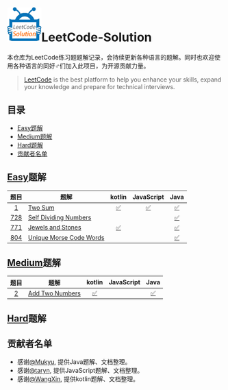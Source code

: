 # <img src="./src/res/img/logo.gif" alt="LeetCode-Solution" width="80" height="80" align="bottom"/>LeetCode-Solution
本仓库为LeetCode练习题题解记录，会持续更新各种语言的题解。同时也欢迎使用各种语言的同好♂们加入此项目，为开源贡献力量。

> [LeetCode](https://leetcode.com/) is the best platform to help you enhance your skills, expand your knowledge and prepare for technical interviews.

## 目录
- [Easy题解](#Easy题解)
- [Medium题解](#Medium题解)
- [Hard题解](#Hard题解)
- [贡献者名单](#贡献者名单)

## [Easy](https://leetcode.com/problemset/all/?difficulty=Easy)题解
|         题目         | 题解                                   | kotlin           | JavaScript |     Java      |
| :-----------------: | -------------------------------------- | :--------------: | :-------: | :------------: |
| [1][1-question]     | [Two Sum][1-tips]                      | [✅][1-kotlin]  |[✅][1-JavaScript] | [✅][1-java]|
| [728][728-question] | [Self Dividing Numbers][728-tips]      |                  |           | [✅][728-java] |
| [771][771-question] | [Jewels and Stones][771-tips]          | [✅][771-kotlin] |           | [✅][771-java] |
| [804][804-question] | [Unique Morse Code Words][804-tips]    |                  |           | [✅][804-java] |


## [Medium](https://leetcode.com/problemset/all/?difficulty=Medium)题解
|         题目         | 题解                                   | kotlin        | JavaScript |     Java      |
| :-----------------: | -------------------------------------- | :------------: | :-------: | :------------: |
| [2][2-question]     | [Add Two Numbers][2-tips]              | [✅][2-kotlin] |           | [✅][2-java]   |


## [Hard](https://leetcode.com/problemset/all/?difficulty=Hard)题解

## 贡献者名单
- 感谢[@Mukyu](https://github.com/Mukyu), 提供Java题解、文档整理。
- 感谢[@taryn](https://github.com/taryn2016), 提供JavaScript题解、文档整理。
- 感谢[@WangXin](https://github.com/relish-wang), 提供kotlin题解、文档整理。


[logo]: ./res/img/logo.gif

[1-question]: https://leetcode.com/problems/two-sum/description/
[2-question]: https://leetcode.com/problems/add-two-numbers/description/
[728-question]: https://leetcode.com/problems/self-dividing-numbers/description/
[771-question]: https://leetcode.com/problems/jewels-and-stones/description/
[804-question]: https://leetcode.com/problems/unique-morse-code-words/description/

[1-tips]: ./tips/1/README.md
[2-tips]: ./tips/2/README.md
[728-tips]: ./tips/728/README.md
[771-tips]: ./tips/771/README.md
[804-tips]: ./tips/804/README.md

[1-kotlin]: ./src/_1/kotlin/Solution.kt
[2-kotlin]: ./src/_2/kotlin/Solution.kt
[771-kotlin]: ./src/_771/kotlin/Solution.kt

[1-JavaScript]: ./src/_1/Solution.js

[1-java]: ./src/_1/Solution.java
[2-java]: ./src/_2/Solution.java
[728-java]: ./src/_728/Solution.java
[771-java]: ./src/_771/Solution.java
[804-java]: ./src/_804/Solution.java
